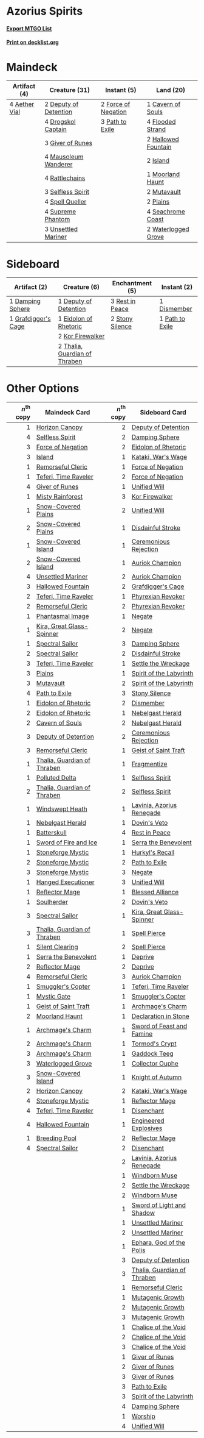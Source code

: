# Azorius Spirits

#### [Export MTGO List](../collection/Azorius%20Spirits/Azorius%20Spirits.txt)
#### [Print on decklist.org](http://decklist.org/?deckmain=4%09Aether%20Vial%0A1%09Cavern%20of%20Souls%0A2%09Deputy%20of%20Detention%0A4%09Drogskol%20Captain%0A4%09Flooded%20Strand%0A2%09Force%20of%20Negation%0A3%09Giver%20of%20Runes%0A2%09Hallowed%20Fountain%0A2%09Island%0A4%09Mausoleum%20Wanderer%0A1%09Moorland%20Haunt%0A2%09Mutavault%0A3%09Path%20to%20Exile%0A2%09Plains%0A4%09Rattlechains%0A4%09Seachrome%20Coast%0A3%09Selfless%20Spirit%0A4%09Spell%20Queller%0A4%09Supreme%20Phantom%0A3%09Unsettled%20Mariner%0A2%09Waterlogged%20Grove&deckside=1%09Damping%20Sphere%0A1%09Deputy%20of%20Detention%0A1%09Dismember%0A1%09Eidolon%20of%20Rhetoric%0A1%09Grafdigger's%20Cage%0A2%09Kor%20Firewalker%0A1%09Path%20to%20Exile%0A3%09Rest%20in%20Peace%0A2%09Stony%20Silence%0A2%09Thalia,%20Guardian%20of%20Thraben)
# Maindeck

|                                     Artifact (4)                                      |                                         Creature (31)                                          |                                         Instant (5)                                          |                                          Land (20)                                           |
|---------------------------------------------------------------------------------------|------------------------------------------------------------------------------------------------|----------------------------------------------------------------------------------------------|----------------------------------------------------------------------------------------------|
|4 [Aether Vial](http://gatherer.wizards.com/Pages/Card/Details.aspx?multiverseid=48146)|2 [Deputy of Detention](http://gatherer.wizards.com/Pages/Card/Details.aspx?multiverseid=457309)|2 [Force of Negation](http://gatherer.wizards.com/Pages/Card/Details.aspx?multiverseid=464001)|1 [Cavern of Souls](http://gatherer.wizards.com/Pages/Card/Details.aspx?multiverseid=278058)  |
|                                                                                       |4 [Drogskol Captain](http://gatherer.wizards.com/Pages/Card/Details.aspx?multiverseid=244773)   |3 [Path to Exile](http://gatherer.wizards.com/Pages/Card/Details.aspx?multiverseid=220511)    |4 [Flooded Strand](http://gatherer.wizards.com/Pages/Card/Details.aspx?multiverseid=405098)   |
|                                                                                       |3 [Giver of Runes](http://gatherer.wizards.com/Pages/Card/Details.aspx?multiverseid=463962)     |                                                                                              |2 [Hallowed Fountain](http://gatherer.wizards.com/Pages/Card/Details.aspx?multiverseid=97071) |
|                                                                                       |4 [Mausoleum Wanderer](http://gatherer.wizards.com/Pages/Card/Details.aspx?multiverseid=414364) |                                                                                              |2 [Island](http://gatherer.wizards.com/Pages/Card/Details.aspx?multiverseid=439857)           |
|                                                                                       |4 [Rattlechains](http://gatherer.wizards.com/Pages/Card/Details.aspx?multiverseid=409824)       |                                                                                              |1 [Moorland Haunt](http://gatherer.wizards.com/Pages/Card/Details.aspx?multiverseid=233239)   |
|                                                                                       |3 [Selfless Spirit](http://gatherer.wizards.com/Pages/Card/Details.aspx?multiverseid=414332)    |                                                                                              |2 [Mutavault](http://gatherer.wizards.com/Pages/Card/Details.aspx?multiverseid=370733)        |
|                                                                                       |4 [Spell Queller](http://gatherer.wizards.com/Pages/Card/Details.aspx?multiverseid=414494)      |                                                                                              |2 [Plains](http://gatherer.wizards.com/Pages/Card/Details.aspx?multiverseid=439856)           |
|                                                                                       |4 [Supreme Phantom](http://gatherer.wizards.com/Pages/Card/Details.aspx?multiverseid=447212)    |                                                                                              |4 [Seachrome Coast](http://gatherer.wizards.com/Pages/Card/Details.aspx?multiverseid=209399)  |
|                                                                                       |3 [Unsettled Mariner](http://gatherer.wizards.com/Pages/Card/Details.aspx?multiverseid=464165)  |                                                                                              |2 [Waterlogged Grove](http://gatherer.wizards.com/Pages/Card/Details.aspx?multiverseid=464198)|


# Sideboard

|                                         Artifact (2)                                         |                                              Creature (6)                                              |                                     Enchantment (5)                                      |                                       Instant (2)                                        |
|----------------------------------------------------------------------------------------------|--------------------------------------------------------------------------------------------------------|------------------------------------------------------------------------------------------|------------------------------------------------------------------------------------------|
|1 [Damping Sphere](http://gatherer.wizards.com/Pages/Card/Details.aspx?multiverseid=443101)   |1 [Deputy of Detention](http://gatherer.wizards.com/Pages/Card/Details.aspx?multiverseid=457309)        |3 [Rest in Peace](http://gatherer.wizards.com/Pages/Card/Details.aspx?multiverseid=442021)|1 [Dismember](http://gatherer.wizards.com/Pages/Card/Details.aspx?multiverseid=382182)    |
|1 [Grafdigger's Cage](http://gatherer.wizards.com/Pages/Card/Details.aspx?multiverseid=278452)|1 [Eidolon of Rhetoric](http://gatherer.wizards.com/Pages/Card/Details.aspx?multiverseid=380409)        |2 [Stony Silence](http://gatherer.wizards.com/Pages/Card/Details.aspx?multiverseid=247425)|1 [Path to Exile](http://gatherer.wizards.com/Pages/Card/Details.aspx?multiverseid=220511)|
|                                                                                              |2 [Kor Firewalker](http://gatherer.wizards.com/Pages/Card/Details.aspx?multiverseid=442010)             |                                                                                          |                                                                                          |
|                                                                                              |2 [Thalia, Guardian of Thraben](http://gatherer.wizards.com/Pages/Card/Details.aspx?multiverseid=442025)|                                                                                          |                                                                                          |


# Other Options

|*n*<sup>th</sup> copy|                                            Maindeck Card                                             |*n*<sup>th</sup> copy|                                            Sideboard Card                                            |
|--------------------:|------------------------------------------------------------------------------------------------------|--------------------:|------------------------------------------------------------------------------------------------------|
|                    1|[Horizon Canopy](http://gatherer.wizards.com/Pages/Card/Details.aspx?multiverseid=409571)             |                    2|[Deputy of Detention](http://gatherer.wizards.com/Pages/Card/Details.aspx?multiverseid=457309)        |
|                    4|[Selfless Spirit](http://gatherer.wizards.com/Pages/Card/Details.aspx?multiverseid=414332)            |                    2|[Damping Sphere](http://gatherer.wizards.com/Pages/Card/Details.aspx?multiverseid=443101)             |
|                    3|[Force of Negation](http://gatherer.wizards.com/Pages/Card/Details.aspx?multiverseid=464001)          |                    2|[Eidolon of Rhetoric](http://gatherer.wizards.com/Pages/Card/Details.aspx?multiverseid=380409)        |
|                    3|[Island](http://gatherer.wizards.com/Pages/Card/Details.aspx?multiverseid=439857)                     |                    1|[Kataki, War's Wage](http://gatherer.wizards.com/Pages/Card/Details.aspx?multiverseid=382190)         |
|                    1|[Remorseful Cleric](http://gatherer.wizards.com/Pages/Card/Details.aspx?multiverseid=447169)          |                    1|[Force of Negation](http://gatherer.wizards.com/Pages/Card/Details.aspx?multiverseid=464001)          |
|                    1|[Teferi, Time Raveler](http://gatherer.wizards.com/Pages/Card/Details.aspx?multiverseid=461148)       |                    2|[Force of Negation](http://gatherer.wizards.com/Pages/Card/Details.aspx?multiverseid=464001)          |
|                    4|[Giver of Runes](http://gatherer.wizards.com/Pages/Card/Details.aspx?multiverseid=463962)             |                    1|[Unified Will](http://gatherer.wizards.com/Pages/Card/Details.aspx?multiverseid=193456)               |
|                    1|[Misty Rainforest](http://gatherer.wizards.com/Pages/Card/Details.aspx?multiverseid=405102)           |                    3|[Kor Firewalker](http://gatherer.wizards.com/Pages/Card/Details.aspx?multiverseid=442010)             |
|                    1|[Snow-Covered Plains](http://gatherer.wizards.com/Pages/Card/Details.aspx?multiverseid=121267)        |                    2|[Unified Will](http://gatherer.wizards.com/Pages/Card/Details.aspx?multiverseid=193456)               |
|                    2|[Snow-Covered Plains](http://gatherer.wizards.com/Pages/Card/Details.aspx?multiverseid=121267)        |                    1|[Disdainful Stroke](http://gatherer.wizards.com/Pages/Card/Details.aspx?multiverseid=420705)          |
|                    1|[Snow-Covered Island](http://gatherer.wizards.com/Pages/Card/Details.aspx?multiverseid=121130)        |                    1|[Ceremonious Rejection](http://gatherer.wizards.com/Pages/Card/Details.aspx?multiverseid=417613)      |
|                    2|[Snow-Covered Island](http://gatherer.wizards.com/Pages/Card/Details.aspx?multiverseid=121130)        |                    1|[Auriok Champion](http://gatherer.wizards.com/Pages/Card/Details.aspx?multiverseid=72921)             |
|                    4|[Unsettled Mariner](http://gatherer.wizards.com/Pages/Card/Details.aspx?multiverseid=464165)          |                    2|[Auriok Champion](http://gatherer.wizards.com/Pages/Card/Details.aspx?multiverseid=72921)             |
|                    3|[Hallowed Fountain](http://gatherer.wizards.com/Pages/Card/Details.aspx?multiverseid=97071)           |                    2|[Grafdigger's Cage](http://gatherer.wizards.com/Pages/Card/Details.aspx?multiverseid=278452)          |
|                    2|[Teferi, Time Raveler](http://gatherer.wizards.com/Pages/Card/Details.aspx?multiverseid=461148)       |                    1|[Phyrexian Revoker](http://gatherer.wizards.com/Pages/Card/Details.aspx?multiverseid=383343)          |
|                    2|[Remorseful Cleric](http://gatherer.wizards.com/Pages/Card/Details.aspx?multiverseid=447169)          |                    2|[Phyrexian Revoker](http://gatherer.wizards.com/Pages/Card/Details.aspx?multiverseid=383343)          |
|                    1|[Phantasmal Image](http://gatherer.wizards.com/Pages/Card/Details.aspx?multiverseid=220099)           |                    1|[Negate](http://gatherer.wizards.com/Pages/Card/Details.aspx?multiverseid=423707)                     |
|                    1|[Kira, Great Glass-Spinner](http://gatherer.wizards.com/Pages/Card/Details.aspx?multiverseid=74445)   |                    2|[Negate](http://gatherer.wizards.com/Pages/Card/Details.aspx?multiverseid=423707)                     |
|                    1|[Spectral Sailor](http://gatherer.wizards.com/Pages/Card/Details.aspx?multiverseid=466830)            |                    3|[Damping Sphere](http://gatherer.wizards.com/Pages/Card/Details.aspx?multiverseid=443101)             |
|                    2|[Spectral Sailor](http://gatherer.wizards.com/Pages/Card/Details.aspx?multiverseid=466830)            |                    2|[Disdainful Stroke](http://gatherer.wizards.com/Pages/Card/Details.aspx?multiverseid=420705)          |
|                    3|[Teferi, Time Raveler](http://gatherer.wizards.com/Pages/Card/Details.aspx?multiverseid=461148)       |                    1|[Settle the Wreckage](http://gatherer.wizards.com/Pages/Card/Details.aspx?multiverseid=435186)        |
|                    3|[Plains](http://gatherer.wizards.com/Pages/Card/Details.aspx?multiverseid=439856)                     |                    1|[Spirit of the Labyrinth](http://gatherer.wizards.com/Pages/Card/Details.aspx?multiverseid=378399)    |
|                    3|[Mutavault](http://gatherer.wizards.com/Pages/Card/Details.aspx?multiverseid=370733)                  |                    2|[Spirit of the Labyrinth](http://gatherer.wizards.com/Pages/Card/Details.aspx?multiverseid=378399)    |
|                    4|[Path to Exile](http://gatherer.wizards.com/Pages/Card/Details.aspx?multiverseid=220511)              |                    3|[Stony Silence](http://gatherer.wizards.com/Pages/Card/Details.aspx?multiverseid=247425)              |
|                    1|[Eidolon of Rhetoric](http://gatherer.wizards.com/Pages/Card/Details.aspx?multiverseid=380409)        |                    2|[Dismember](http://gatherer.wizards.com/Pages/Card/Details.aspx?multiverseid=382182)                  |
|                    2|[Eidolon of Rhetoric](http://gatherer.wizards.com/Pages/Card/Details.aspx?multiverseid=380409)        |                    1|[Nebelgast Herald](http://gatherer.wizards.com/Pages/Card/Details.aspx?multiverseid=414366)           |
|                    2|[Cavern of Souls](http://gatherer.wizards.com/Pages/Card/Details.aspx?multiverseid=278058)            |                    2|[Nebelgast Herald](http://gatherer.wizards.com/Pages/Card/Details.aspx?multiverseid=414366)           |
|                    3|[Deputy of Detention](http://gatherer.wizards.com/Pages/Card/Details.aspx?multiverseid=457309)        |                    2|[Ceremonious Rejection](http://gatherer.wizards.com/Pages/Card/Details.aspx?multiverseid=417613)      |
|                    3|[Remorseful Cleric](http://gatherer.wizards.com/Pages/Card/Details.aspx?multiverseid=447169)          |                    1|[Geist of Saint Traft](http://gatherer.wizards.com/Pages/Card/Details.aspx?multiverseid=409577)       |
|                    1|[Thalia, Guardian of Thraben](http://gatherer.wizards.com/Pages/Card/Details.aspx?multiverseid=442025)|                    1|[Fragmentize](http://gatherer.wizards.com/Pages/Card/Details.aspx?multiverseid=417587)                |
|                    1|[Polluted Delta](http://gatherer.wizards.com/Pages/Card/Details.aspx?multiverseid=405104)             |                    1|[Selfless Spirit](http://gatherer.wizards.com/Pages/Card/Details.aspx?multiverseid=414332)            |
|                    2|[Thalia, Guardian of Thraben](http://gatherer.wizards.com/Pages/Card/Details.aspx?multiverseid=442025)|                    2|[Selfless Spirit](http://gatherer.wizards.com/Pages/Card/Details.aspx?multiverseid=414332)            |
|                    1|[Windswept Heath](http://gatherer.wizards.com/Pages/Card/Details.aspx?multiverseid=405115)            |                    1|[Lavinia, Azorius Renegade](http://gatherer.wizards.com/Pages/Card/Details.aspx?multiverseid=457333)  |
|                    1|[Nebelgast Herald](http://gatherer.wizards.com/Pages/Card/Details.aspx?multiverseid=414366)           |                    1|[Dovin's Veto](http://gatherer.wizards.com/Pages/Card/Details.aspx?multiverseid=461120)               |
|                    1|[Batterskull](http://gatherer.wizards.com/Pages/Card/Details.aspx?multiverseid=233055)                |                    4|[Rest in Peace](http://gatherer.wizards.com/Pages/Card/Details.aspx?multiverseid=442021)              |
|                    1|[Sword of Fire and Ice](http://gatherer.wizards.com/Pages/Card/Details.aspx?multiverseid=46429)       |                    1|[Serra the Benevolent](http://gatherer.wizards.com/Pages/Card/Details.aspx?multiverseid=463975)       |
|                    1|[Stoneforge Mystic](http://gatherer.wizards.com/Pages/Card/Details.aspx?multiverseid=198383)          |                    1|[Hurkyl's Recall](http://gatherer.wizards.com/Pages/Card/Details.aspx?multiverseid=135260)            |
|                    2|[Stoneforge Mystic](http://gatherer.wizards.com/Pages/Card/Details.aspx?multiverseid=198383)          |                    2|[Path to Exile](http://gatherer.wizards.com/Pages/Card/Details.aspx?multiverseid=220511)              |
|                    3|[Stoneforge Mystic](http://gatherer.wizards.com/Pages/Card/Details.aspx?multiverseid=198383)          |                    3|[Negate](http://gatherer.wizards.com/Pages/Card/Details.aspx?multiverseid=423707)                     |
|                    1|[Hanged Executioner](http://gatherer.wizards.com/Pages/Card/Details.aspx?multiverseid=466776)         |                    3|[Unified Will](http://gatherer.wizards.com/Pages/Card/Details.aspx?multiverseid=193456)               |
|                    1|[Reflector Mage](http://gatherer.wizards.com/Pages/Card/Details.aspx?multiverseid=407667)             |                    1|[Blessed Alliance](http://gatherer.wizards.com/Pages/Card/Details.aspx?multiverseid=414302)           |
|                    1|[Soulherder](http://gatherer.wizards.com/Pages/Card/Details.aspx?multiverseid=464163)                 |                    2|[Dovin's Veto](http://gatherer.wizards.com/Pages/Card/Details.aspx?multiverseid=461120)               |
|                    3|[Spectral Sailor](http://gatherer.wizards.com/Pages/Card/Details.aspx?multiverseid=466830)            |                    1|[Kira, Great Glass-Spinner](http://gatherer.wizards.com/Pages/Card/Details.aspx?multiverseid=74445)   |
|                    3|[Thalia, Guardian of Thraben](http://gatherer.wizards.com/Pages/Card/Details.aspx?multiverseid=442025)|                    1|[Spell Pierce](http://gatherer.wizards.com/Pages/Card/Details.aspx?multiverseid=425876)               |
|                    1|[Silent Clearing](http://gatherer.wizards.com/Pages/Card/Details.aspx?multiverseid=464195)            |                    2|[Spell Pierce](http://gatherer.wizards.com/Pages/Card/Details.aspx?multiverseid=425876)               |
|                    1|[Serra the Benevolent](http://gatherer.wizards.com/Pages/Card/Details.aspx?multiverseid=463975)       |                    1|[Deprive](http://gatherer.wizards.com/Pages/Card/Details.aspx?multiverseid=193519)                    |
|                    2|[Reflector Mage](http://gatherer.wizards.com/Pages/Card/Details.aspx?multiverseid=407667)             |                    2|[Deprive](http://gatherer.wizards.com/Pages/Card/Details.aspx?multiverseid=193519)                    |
|                    4|[Remorseful Cleric](http://gatherer.wizards.com/Pages/Card/Details.aspx?multiverseid=447169)          |                    3|[Auriok Champion](http://gatherer.wizards.com/Pages/Card/Details.aspx?multiverseid=72921)             |
|                    1|[Smuggler's Copter](http://gatherer.wizards.com/Pages/Card/Details.aspx?multiverseid=417808)          |                    1|[Teferi, Time Raveler](http://gatherer.wizards.com/Pages/Card/Details.aspx?multiverseid=461148)       |
|                    1|[Mystic Gate](http://gatherer.wizards.com/Pages/Card/Details.aspx?multiverseid=409557)                |                    1|[Smuggler's Copter](http://gatherer.wizards.com/Pages/Card/Details.aspx?multiverseid=417808)          |
|                    1|[Geist of Saint Traft](http://gatherer.wizards.com/Pages/Card/Details.aspx?multiverseid=409577)       |                    1|[Archmage's Charm](http://gatherer.wizards.com/Pages/Card/Details.aspx?multiverseid=463989)           |
|                    2|[Moorland Haunt](http://gatherer.wizards.com/Pages/Card/Details.aspx?multiverseid=233239)             |                    1|[Declaration in Stone](http://gatherer.wizards.com/Pages/Card/Details.aspx?multiverseid=409750)       |
|                    1|[Archmage's Charm](http://gatherer.wizards.com/Pages/Card/Details.aspx?multiverseid=463989)           |                    1|[Sword of Feast and Famine](http://gatherer.wizards.com/Pages/Card/Details.aspx?multiverseid=214070)  |
|                    2|[Archmage's Charm](http://gatherer.wizards.com/Pages/Card/Details.aspx?multiverseid=463989)           |                    1|[Tormod's Crypt](http://gatherer.wizards.com/Pages/Card/Details.aspx?multiverseid=389723)             |
|                    3|[Archmage's Charm](http://gatherer.wizards.com/Pages/Card/Details.aspx?multiverseid=463989)           |                    1|[Gaddock Teeg](http://gatherer.wizards.com/Pages/Card/Details.aspx?multiverseid=140188)               |
|                    3|[Waterlogged Grove](http://gatherer.wizards.com/Pages/Card/Details.aspx?multiverseid=464198)          |                    1|[Collector Ouphe](http://gatherer.wizards.com/Pages/Card/Details.aspx?multiverseid=464107)            |
|                    3|[Snow-Covered Island](http://gatherer.wizards.com/Pages/Card/Details.aspx?multiverseid=121130)        |                    1|[Knight of Autumn](http://gatherer.wizards.com/Pages/Card/Details.aspx?multiverseid=452933)           |
|                    2|[Horizon Canopy](http://gatherer.wizards.com/Pages/Card/Details.aspx?multiverseid=409571)             |                    2|[Kataki, War's Wage](http://gatherer.wizards.com/Pages/Card/Details.aspx?multiverseid=382190)         |
|                    4|[Stoneforge Mystic](http://gatherer.wizards.com/Pages/Card/Details.aspx?multiverseid=198383)          |                    1|[Reflector Mage](http://gatherer.wizards.com/Pages/Card/Details.aspx?multiverseid=407667)             |
|                    4|[Teferi, Time Raveler](http://gatherer.wizards.com/Pages/Card/Details.aspx?multiverseid=461148)       |                    1|[Disenchant](http://gatherer.wizards.com/Pages/Card/Details.aspx?multiverseid=847)                    |
|                    4|[Hallowed Fountain](http://gatherer.wizards.com/Pages/Card/Details.aspx?multiverseid=97071)           |                    1|[Engineered Explosives](http://gatherer.wizards.com/Pages/Card/Details.aspx?multiverseid=50139)       |
|                    1|[Breeding Pool](http://gatherer.wizards.com/Pages/Card/Details.aspx?multiverseid=97088)               |                    2|[Reflector Mage](http://gatherer.wizards.com/Pages/Card/Details.aspx?multiverseid=407667)             |
|                    4|[Spectral Sailor](http://gatherer.wizards.com/Pages/Card/Details.aspx?multiverseid=466830)            |                    2|[Disenchant](http://gatherer.wizards.com/Pages/Card/Details.aspx?multiverseid=847)                    |
|                     |                                                                                                      |                    2|[Lavinia, Azorius Renegade](http://gatherer.wizards.com/Pages/Card/Details.aspx?multiverseid=457333)  |
|                     |                                                                                                      |                    1|[Windborn Muse](http://gatherer.wizards.com/Pages/Card/Details.aspx?multiverseid=130549)              |
|                     |                                                                                                      |                    2|[Settle the Wreckage](http://gatherer.wizards.com/Pages/Card/Details.aspx?multiverseid=435186)        |
|                     |                                                                                                      |                    2|[Windborn Muse](http://gatherer.wizards.com/Pages/Card/Details.aspx?multiverseid=130549)              |
|                     |                                                                                                      |                    1|[Sword of Light and Shadow](http://gatherer.wizards.com/Pages/Card/Details.aspx?multiverseid=47453)   |
|                     |                                                                                                      |                    1|[Unsettled Mariner](http://gatherer.wizards.com/Pages/Card/Details.aspx?multiverseid=464165)          |
|                     |                                                                                                      |                    2|[Unsettled Mariner](http://gatherer.wizards.com/Pages/Card/Details.aspx?multiverseid=464165)          |
|                     |                                                                                                      |                    1|[Ephara, God of the Polis](http://gatherer.wizards.com/Pages/Card/Details.aspx?multiverseid=378517)   |
|                     |                                                                                                      |                    3|[Deputy of Detention](http://gatherer.wizards.com/Pages/Card/Details.aspx?multiverseid=457309)        |
|                     |                                                                                                      |                    3|[Thalia, Guardian of Thraben](http://gatherer.wizards.com/Pages/Card/Details.aspx?multiverseid=442025)|
|                     |                                                                                                      |                    1|[Remorseful Cleric](http://gatherer.wizards.com/Pages/Card/Details.aspx?multiverseid=447169)          |
|                     |                                                                                                      |                    1|[Mutagenic Growth](http://gatherer.wizards.com/Pages/Card/Details.aspx?multiverseid=397717)           |
|                     |                                                                                                      |                    2|[Mutagenic Growth](http://gatherer.wizards.com/Pages/Card/Details.aspx?multiverseid=397717)           |
|                     |                                                                                                      |                    3|[Mutagenic Growth](http://gatherer.wizards.com/Pages/Card/Details.aspx?multiverseid=397717)           |
|                     |                                                                                                      |                    1|[Chalice of the Void](http://gatherer.wizards.com/Pages/Card/Details.aspx?multiverseid=442211)        |
|                     |                                                                                                      |                    2|[Chalice of the Void](http://gatherer.wizards.com/Pages/Card/Details.aspx?multiverseid=442211)        |
|                     |                                                                                                      |                    3|[Chalice of the Void](http://gatherer.wizards.com/Pages/Card/Details.aspx?multiverseid=442211)        |
|                     |                                                                                                      |                    1|[Giver of Runes](http://gatherer.wizards.com/Pages/Card/Details.aspx?multiverseid=463962)             |
|                     |                                                                                                      |                    2|[Giver of Runes](http://gatherer.wizards.com/Pages/Card/Details.aspx?multiverseid=463962)             |
|                     |                                                                                                      |                    3|[Giver of Runes](http://gatherer.wizards.com/Pages/Card/Details.aspx?multiverseid=463962)             |
|                     |                                                                                                      |                    3|[Path to Exile](http://gatherer.wizards.com/Pages/Card/Details.aspx?multiverseid=220511)              |
|                     |                                                                                                      |                    3|[Spirit of the Labyrinth](http://gatherer.wizards.com/Pages/Card/Details.aspx?multiverseid=378399)    |
|                     |                                                                                                      |                    4|[Damping Sphere](http://gatherer.wizards.com/Pages/Card/Details.aspx?multiverseid=443101)             |
|                     |                                                                                                      |                    1|[Worship](http://gatherer.wizards.com/Pages/Card/Details.aspx?multiverseid=25553)                     |
|                     |                                                                                                      |                    4|[Unified Will](http://gatherer.wizards.com/Pages/Card/Details.aspx?multiverseid=193456)               |

